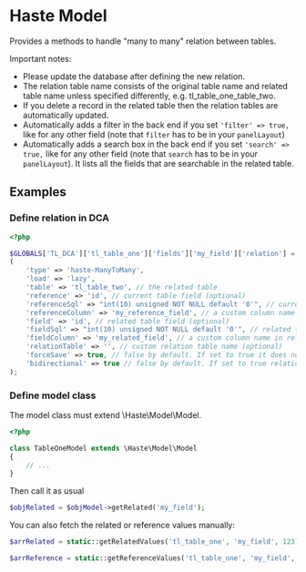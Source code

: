 # Haste Model

Provides a methods to handle "many to many" relation between tables.

Important notes:

- Please update the database after defining the new relation.
- The relation table name consists of the original table name and related table name unless specified differently, e.g. tl_table_one_table_two.
- If you delete a record in the related table then the relation tables are automatically updated.
- Automatically adds a filter in the back end if you set `'filter' => true,` like for any other field (note that `filter` has to be in your `panelLayout`)
- Automatically adds a search box in the back end if you set `'search' => true,` like for any other field  (note that `search` has to be in your `panelLayout`). It lists all the fields that are searchable in the related table.


## Examples ##

### Define relation in DCA ###

```php
<?php

$GLOBALS['TL_DCA']['tl_table_one']['fields']['my_field']['relation'] = array
(
    'type' => 'haste-ManyToMany',
    'load' => 'lazy',
    'table' => 'tl_table_two', // the related table
    'reference' => 'id', // current table field (optional)
    'referenceSql' => "int(10) unsigned NOT NULL default '0'", // current table field sql definition (optional)
    'referenceColumn' => 'my_reference_field', // a custom column name in relation table (optional)
    'field' => 'id', // related table field (optional)
    'fieldSql' => "int(10) unsigned NOT NULL default '0'", // related table field sql definition (optional)
    'fieldColumn' => 'my_related_field', // a custom column name in relation table (optional)
    'relationTable' => '', // custom relation table name (optional)
    'forceSave' => true, // false by default. If set to true it does not only store the values in the relation tables but also the "my_relation" field
    'bidirectional' => true // false by default. If set to true relations are handled bidirectional (e.g. project A is related to project B but project B is also related to project A)
);
```

### Define model class ###

The model class must extend \Haste\Model\Model.

```php
<?php

class TableOneModel extends \Haste\Model\Model
{
    // ...
}
```

Then call it as usual

```php
$objRelated = $objModel->getRelated('my_field');
```

You can also fetch the related or reference values manually:

```php
$arrRelated = static::getRelatedValues('tl_table_one', 'my_field', 123);

$arrReference = static::getReferenceValues('tl_table_one', 'my_field', array(1, 2, 3));
```
